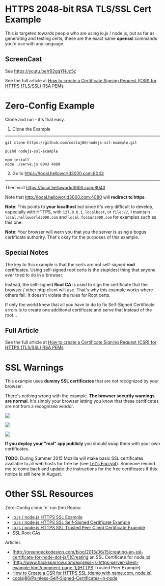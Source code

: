 HTTPS 2048-bit RSA TLS/SSL Cert Example
====

This is targeted towards people who are using io.js / node.js,
but as far as generating and testing certs, these are the exact
same **openssl** commands you'd use with any language.

ScreenCast
-----------

See <https://youtu.be/r92gqYHJc5c>

See the full article at
[How to create a Certificate Signing Request (CSR) for HTTPS (TLS/SSL) RSA PEMs](https://coolaj86.com/articles/how-to-create-a-csr-for-https-tls-ssl-rsa-pems/)


Zero-Config Example
========

Clone and run - it's that easy.

1. Clone the Example
------------

```
git clone https://github.com/coolaj86/nodejs-ssl-example.git

pushd nodejs-ssl-example

npm install
node ./serve.js 8043 4080
```

2. Go to <https://local.helloworld3000.com:8043>
-------------

Then visit <https://local.helloworld3000.com:8043>.

Note that <http://local.helloworld3000.com:4080> will **redirect to https**.

**Note**: This points to **your localhost** but since it's very difficult to
develop, especially with HTTPS, with `127.0.0.1`, `localhost`, or `file://`,
I maintain `local.helloworld3000.com` and `local.foobar3000.com`
for examples such as this one.

**Note**: Your browser will warn you that you the server is using a bogus
certificate authority. That's okay for the purposes of this example.

Special Notes
----

The key to this example is that the certs are not self-signed **root** certificates.
Using self-signed root certs is the stupidest thing that anyone ever tried to do in a browser.

Instead, the self-signed **Root CA** is used to sign the certificate that the browser / other
http client will use. That's why this example works where others fail. It doesn't violate the rules for Root certs.

If only the world knew that all you have to do to fix Self-Signed Certificate errors
is to create one additional certificate and serve that instead of the root...

Full Article
-----

See the full article at
[How to create a Certificate Signing Request (CSR) for HTTPS (TLS/SSL) RSA PEMs](https://coolaj86.com/articles/how-to-create-a-csr-for-https-tls-ssl-rsa-pems/)

SSL Warnings
============

This example uses **dummy SSL certificates** that are not recognized
by your browser.

There's nothing wrong with the example.
**The browser security warnings are normal**.
It's simply your browser letting
you know that these certificates are not from a recognized vendor.

![](https://i.imgur.com/d5mXvGa.png)

![](https://i.imgur.com/RDjfEE5.png)

![](https://i.imgur.com/xRnNSDQ.png)

**If you deploy your "real" app publicly** you should swap them with your own certificates.

**TODO**: During Summer 2015 Mozilla will make basic SSL certificates available
to all web hosts for free be (see [Let's Encrypt](https://letsencrypt.org/)).
Someone remind me to come back and update the instructions for the
free certificates if this notice is still here in August.


Other SSL Resources
=========

Zero-Config clone 'n' run (tm) Repos:


* [io.js / node.js HTTPS SSL Example](https://github.com/coolaj86/nodejs-ssl-example)
* [io.js / node.js HTTPS SSL Self-Signed Certificate Example](https://github.com/coolaj86/nodejs-self-signed-certificate-example)
* [io.js / node.js HTTPS SSL Trusted Peer Client Certificate Example](https://github.com/coolaj86/nodejs-ssl-trusted-peer-example)
* [SSL Root CAs](https://github.com/coolaj86/node-ssl-root-cas)

Articles

* [http://greengeckodesign.com/blog/2013/06/15/creating-an-ssl-certificate-for-node-dot-js/](Creating an SSL Certificate for node.js)
* [http://www.hacksparrow.com/express-js-https-server-client-example.html/comment-page-1](HTTPS Trusted Peer Example)
* [How to Create a CSR for HTTPS SSL (demo with name.com, node.js)](https://coolaj86.com/articles/how-to-create-a-csr-for-https-tls-ssl-rsa-pems/)
* [coolaj86/Painless-Self-Signed-Certificates-in-node](https://github.com/coolaj86/node-ssl-root-cas/wiki/Painless-Self-Signed-Certificates-in-node.js)

